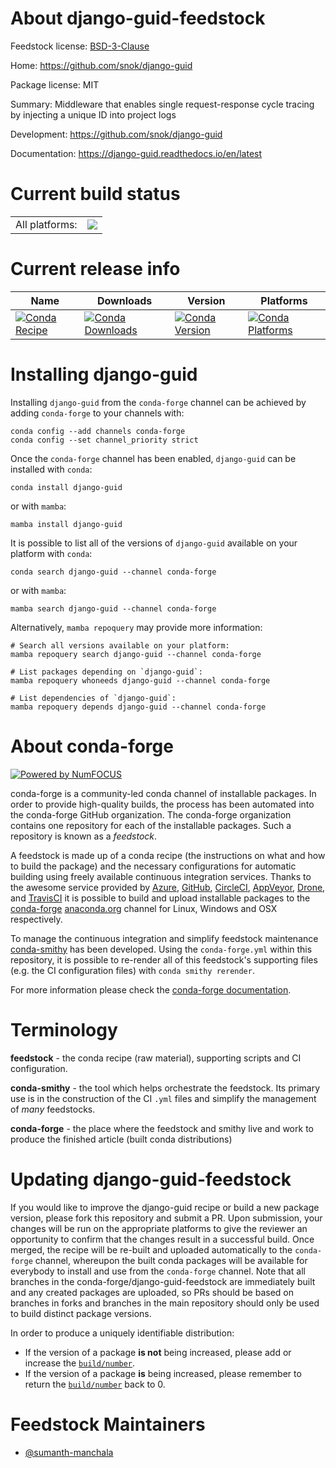 About django-guid-feedstock
===========================

Feedstock license: [BSD-3-Clause](https://github.com/conda-forge/django-guid-feedstock/blob/main/LICENSE.txt)

Home: https://github.com/snok/django-guid

Package license: MIT

Summary: Middleware that enables single request-response cycle tracing by injecting a unique ID into project logs

Development: https://github.com/snok/django-guid

Documentation: https://django-guid.readthedocs.io/en/latest

Current build status
====================


<table><tr><td>All platforms:</td>
    <td>
      <a href="https://dev.azure.com/conda-forge/feedstock-builds/_build/latest?definitionId=20295&branchName=main">
        <img src="https://dev.azure.com/conda-forge/feedstock-builds/_apis/build/status/django-guid-feedstock?branchName=main">
      </a>
    </td>
  </tr>
</table>

Current release info
====================

| Name | Downloads | Version | Platforms |
| --- | --- | --- | --- |
| [![Conda Recipe](https://img.shields.io/badge/recipe-django--guid-green.svg)](https://anaconda.org/conda-forge/django-guid) | [![Conda Downloads](https://img.shields.io/conda/dn/conda-forge/django-guid.svg)](https://anaconda.org/conda-forge/django-guid) | [![Conda Version](https://img.shields.io/conda/vn/conda-forge/django-guid.svg)](https://anaconda.org/conda-forge/django-guid) | [![Conda Platforms](https://img.shields.io/conda/pn/conda-forge/django-guid.svg)](https://anaconda.org/conda-forge/django-guid) |

Installing django-guid
======================

Installing `django-guid` from the `conda-forge` channel can be achieved by adding `conda-forge` to your channels with:

```
conda config --add channels conda-forge
conda config --set channel_priority strict
```

Once the `conda-forge` channel has been enabled, `django-guid` can be installed with `conda`:

```
conda install django-guid
```

or with `mamba`:

```
mamba install django-guid
```

It is possible to list all of the versions of `django-guid` available on your platform with `conda`:

```
conda search django-guid --channel conda-forge
```

or with `mamba`:

```
mamba search django-guid --channel conda-forge
```

Alternatively, `mamba repoquery` may provide more information:

```
# Search all versions available on your platform:
mamba repoquery search django-guid --channel conda-forge

# List packages depending on `django-guid`:
mamba repoquery whoneeds django-guid --channel conda-forge

# List dependencies of `django-guid`:
mamba repoquery depends django-guid --channel conda-forge
```


About conda-forge
=================

[![Powered by
NumFOCUS](https://img.shields.io/badge/powered%20by-NumFOCUS-orange.svg?style=flat&colorA=E1523D&colorB=007D8A)](https://numfocus.org)

conda-forge is a community-led conda channel of installable packages.
In order to provide high-quality builds, the process has been automated into the
conda-forge GitHub organization. The conda-forge organization contains one repository
for each of the installable packages. Such a repository is known as a *feedstock*.

A feedstock is made up of a conda recipe (the instructions on what and how to build
the package) and the necessary configurations for automatic building using freely
available continuous integration services. Thanks to the awesome service provided by
[Azure](https://azure.microsoft.com/en-us/services/devops/), [GitHub](https://github.com/),
[CircleCI](https://circleci.com/), [AppVeyor](https://www.appveyor.com/),
[Drone](https://cloud.drone.io/welcome), and [TravisCI](https://travis-ci.com/)
it is possible to build and upload installable packages to the
[conda-forge](https://anaconda.org/conda-forge) [anaconda.org](https://anaconda.org/)
channel for Linux, Windows and OSX respectively.

To manage the continuous integration and simplify feedstock maintenance
[conda-smithy](https://github.com/conda-forge/conda-smithy) has been developed.
Using the ``conda-forge.yml`` within this repository, it is possible to re-render all of
this feedstock's supporting files (e.g. the CI configuration files) with ``conda smithy rerender``.

For more information please check the [conda-forge documentation](https://conda-forge.org/docs/).

Terminology
===========

**feedstock** - the conda recipe (raw material), supporting scripts and CI configuration.

**conda-smithy** - the tool which helps orchestrate the feedstock.
                   Its primary use is in the construction of the CI ``.yml`` files
                   and simplify the management of *many* feedstocks.

**conda-forge** - the place where the feedstock and smithy live and work to
                  produce the finished article (built conda distributions)


Updating django-guid-feedstock
==============================

If you would like to improve the django-guid recipe or build a new
package version, please fork this repository and submit a PR. Upon submission,
your changes will be run on the appropriate platforms to give the reviewer an
opportunity to confirm that the changes result in a successful build. Once
merged, the recipe will be re-built and uploaded automatically to the
`conda-forge` channel, whereupon the built conda packages will be available for
everybody to install and use from the `conda-forge` channel.
Note that all branches in the conda-forge/django-guid-feedstock are
immediately built and any created packages are uploaded, so PRs should be based
on branches in forks and branches in the main repository should only be used to
build distinct package versions.

In order to produce a uniquely identifiable distribution:
 * If the version of a package **is not** being increased, please add or increase
   the [``build/number``](https://docs.conda.io/projects/conda-build/en/latest/resources/define-metadata.html#build-number-and-string).
 * If the version of a package **is** being increased, please remember to return
   the [``build/number``](https://docs.conda.io/projects/conda-build/en/latest/resources/define-metadata.html#build-number-and-string)
   back to 0.

Feedstock Maintainers
=====================

* [@sumanth-manchala](https://github.com/sumanth-manchala/)

